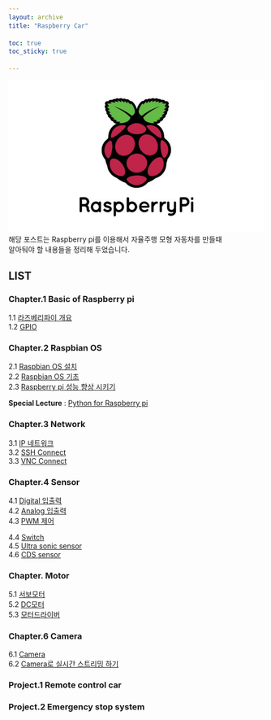 ```yaml
---
layout: archive
title: "Raspberry Car"

toc: true
toc_sticky: true

---
```

![raspberry pi banner](/assets/images/post/raspberry_pi/raspberry-pi-banner.png)  
해당 포스트는 Raspberry pi를 이용해서 자율주행 모형 자동차를 만들때  
알아둬야 할 내용들을 정리해 두었습니다.  


## LIST

### Chapter.1 Basic of Raspberry pi
1.1 [라즈베리파이 개요](https://faransansj.github.io/about_raspberrypi/)   
1.2 [GPIO](https://faransansj.github.io/GPIO/)  

### Chapter.2 Raspbian OS
2.1 [Raspbian OS 설치](https://faransansj.github.io/install_raspbian/)  
2.2 [Raspbian OS 기초](https://faransansj.github.io/install_raspbian/)  
2.3 [Raspberry pi 성능 향상 시키기](https://faransansj.github.io/Raspberrypi_overclock/)

**Special Lecture** : [Python for Raspberry pi](https://faransansj.github.io/Python_for_Raspberry_pi/)

### Chapter.3 Network 
3.1 [IP 네트워크]()   
3.2 [SSH Connect]()  
3.3 [VNC Connect]()

### Chapter.4 Sensor
4.1 [Digital 입출력]()  
4.2 [Analog 입출력]()  
4.3 [PWM 제어]()  

4.4 [Switch]()  
4.5 [Ultra sonic sensor]()   
4.6 [CDS sensor]()  

### Chapter. Motor 
5.1 [서보모터]()  
5.2 [DC모터]()  
5.3 [모터드라이버]()

### Chapter.6 Camera
6.1 [Camera]()  
6.2 [Camera로 실시간 스트리밍 하기]()  

### Project.1 Remote control car

### Project.2 Emergency stop system